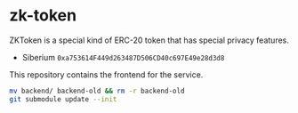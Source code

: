 # zk-token

ZKToken is a special kind of ERC-20 token that has special privacy features. 

- Siberium  `0xa753614F449d263487D506CD40c697E49e28d3d8`


This repository contains the frontend for the service.


```sh
mv backend/ backend-old && rm -r backend-old
git submodule update --init

```
